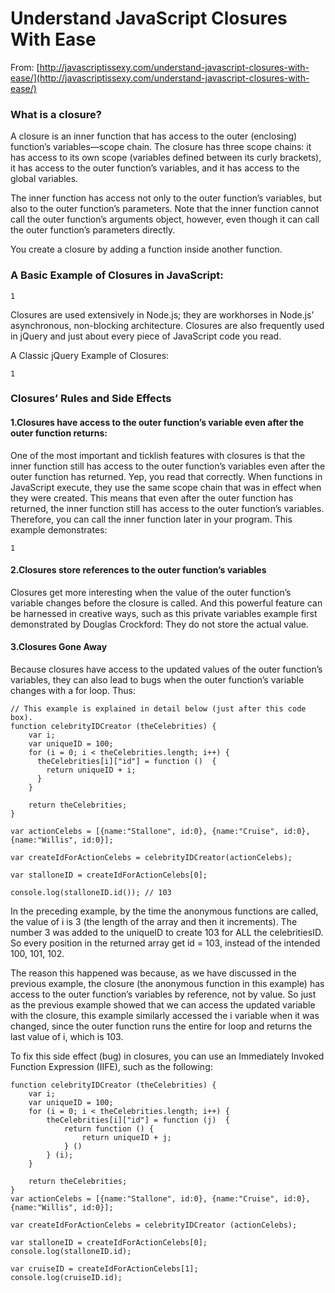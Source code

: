 # Understand JavaScript Closures With Ease

From: [http://javascriptissexy.com/understand-javascript-closures-with-ease/](http://javascriptissexy.com/understand-javascript-closures-with-ease/)

### What is a closure?

A closure is an inner function that has access to the outer \(enclosing\) function’s variables—scope chain. The closure has three scope chains: it has access to its own scope \(variables defined between its curly brackets\), it has access to the outer function’s variables, and it has access to the global variables.

The inner function has access not only to the outer function’s variables, but also to the outer function’s parameters. Note that the inner function cannot call the outer function’s arguments object, however, even though it can call the outer function’s parameters directly.

You create a closure by adding a function inside another function.

### A Basic Example of Closures in JavaScript:

```
1
```

Closures are used extensively in Node.js; they are workhorses in Node.js’ asynchronous, non-blocking architecture. Closures are also frequently used in jQuery and just about every piece of JavaScript code you read.

A Classic jQuery Example of Closures:

```
1
```

### Closures’ Rules and Side Effects

#### 1.Closures have access to the outer function’s variable even after the outer function returns:

One of the most important and ticklish features with closures is that the inner function still has access to the outer function’s variables even after the outer function has returned. Yep, you read that correctly. When functions in JavaScript execute, they use the same scope chain that was in effect when they were created. This means that even after the outer function has returned, the inner function still has access to the outer function’s variables. Therefore, you can call the inner function later in your program. This example demonstrates:

```
1
```

#### 2.Closures store references to the outer function’s variables

Closures get more interesting when the value of the outer function’s variable changes before the closure is called. And this powerful feature can be harnessed in creative ways, such as this private variables example first demonstrated by Douglas Crockford: They do not store the actual value.

#### 3.Closures Gone Away

Because closures have access to the updated values of the outer function’s variables, they can also lead to bugs when the outer function’s variable changes with a for loop. Thus:

```
// This example is explained in detail below (just after this code box).​
​function celebrityIDCreator (theCelebrities) {
    var i;
    var uniqueID = 100;
    for (i = 0; i < theCelebrities.length; i++) {
      theCelebrities[i]["id"] = function ()  {
        return uniqueID + i;
      }
    }

    return theCelebrities;
}
​
​var actionCelebs = [{name:"Stallone", id:0}, {name:"Cruise", id:0}, {name:"Willis", id:0}];
​
​var createIdForActionCelebs = celebrityIDCreator(actionCelebs);
​
​var stalloneID = createIdForActionCelebs[0];

console.log(stalloneID.id()); // 103
```

In the preceding example, by the time the anonymous functions are called, the value of i is 3 \(the length of the array and then it increments\). The number 3 was added to the uniqueID to create 103 for ALL the celebritiesID. So every position in the returned array get id = 103, instead of the intended 100, 101, 102.

The reason this happened was because, as we have discussed in the previous example, the closure \(the anonymous function in this example\) has access to the outer function’s variables by reference, not by value. So just as the previous example showed that we can access the updated variable with the closure, this example similarly accessed the i variable when it was changed, since the outer function runs the entire for loop and returns the last value of i, which is 103.

To fix this side effect \(bug\) in closures, you can use an Immediately Invoked Function Expression \(IIFE\), such as the following:

```
function celebrityIDCreator (theCelebrities) {
    var i;
    var uniqueID = 100;
    for (i = 0; i < theCelebrities.length; i++) {
        theCelebrities[i]["id"] = function (j)  {
            return function () {
                return uniqueID + j;
            } () 
        } (i); 
    }
​
    return theCelebrities;
}
var actionCelebs = [{name:"Stallone", id:0}, {name:"Cruise", id:0}, {name:"Willis", id:0}];

var createIdForActionCelebs = celebrityIDCreator (actionCelebs);

var stalloneID = createIdForActionCelebs[0];
console.log(stalloneID.id);

var cruiseID = createIdForActionCelebs[1];
console.log(cruiseID.id);
```



